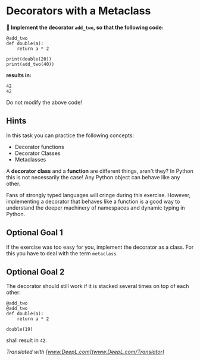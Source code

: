 
# Decorators with a Metaclass

**🎯 Implement the decorator `add_two`, so that the following code:**

    @add_two
    def double(a):
        return a * 2

    print(double(20))
    print(add_two(40))

**results in:**

    42
    42

Do not modify the above code!

## Hints

In this task you can practice the following concepts:

* Decorator functions
* Decorator Classes
* Metaclasses

A **decorator class** and a **function** are different things, aren't they?
In Python this is not necessarily the case! Any Python object can behave like any other.

Fans of strongly typed languages will cringe during this exercise. However, implementing a decorator that behaves like a function is a good way to understand the deeper machinery of namespaces and dynamic typing in Python.


## Optional Goal 1

If the exercise was too easy for you, implement the decorator as a class. For this you have to deal with the term `metaclass`.

## Optional Goal 2

The decorator should still work if it is stacked several times on top of each other:

    @add_two
    @add_two
    def double(a):
        return a * 2

    double(19)

shall result in `42`.

*Translated with [www.DeepL.com](www.DeepL.com/Translator)*
